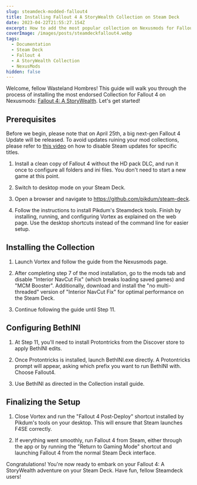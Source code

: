 ```yaml
---
slug: steamdeck-modded-fallout4
title: Installing Fallout 4 A StoryWealth Collection on Steam Deck
date: 2023-04-22T21:55:27.154Z
excerpt: How to add the most popular collection on Nexusmods for Fallout 4 to your Steamdeck
coverImage: /images/posts/steamdeckfallout4.webp
tags:
  - Documentation
  - Steam Deck
  - Fallout 4
  - A StoryWealth Collection
  - NexusMods
hidden: false
---
```


Welcome, fellow Wasteland Hombres! This guide will walk you through the process of installing the most endorsed Collection for Fallout 4 on Nexusmods: [Fallout 4: A StoryWealth](https://www.nexusmods.com/fallout4/articles/3375/). Let's get started!

## Prerequisites

Before we begin, please note that on April 25th, a big next-gen Fallout 4 Update will be released. To avoid updates ruining your mod collections, please refer to [this video](https://www.youtube.com/watch?v=dQw4w9WgXcQ) on how to disable Steam updates for specific titles.

1. Install a clean copy of Fallout 4 without the HD pack DLC, and run it once to configure all folders and ini files. You don't need to start a new game at this point.

2. Switch to desktop mode on your Steam Deck.

3. Open a browser and navigate to https://github.com/pikdum/steam-deck.

4. Follow the instructions to install Pikdum's Steamdeck tools. Finish by installing, running, and configuring Vortex as explained on the web page. Use the desktop shortcuts instead of the command line for easier setup.

## Installing the Collection

1. Launch Vortex and follow the guide from the Nexusmods page.

2. After completing step 7 of the mod installation, go to the mods tab and disable "Interior NavCut Fix" (which breaks loading saved games) and "MCM Booster". Additionally, download and install the "no multi-threaded" version of "Interior NavCut Fix" for optimal performance on the Steam Deck.

3. Continue following the guide until Step 11.

## Configuring BethINI

1. At Step 11, you'll need to install Protontricks from the Discover store to apply BethINI edits.

2. Once Protontricks is installed, launch BethINI.exe directly. A Protontricks prompt will appear, asking which prefix you want to run BethINI with. Choose Fallout4.

3. Use BethINI as directed in the Collection install guide.

## Finalizing the Setup

1. Close Vortex and run the "Fallout 4 Post-Deploy" shortcut installed by Pikdum's tools on your desktop. This will ensure that Steam launches F4SE correctly.

2. If everything went smoothly, run Fallout 4 from Steam, either through the app or by running the "Return to Gaming Mode" shortcut and launching Fallout 4 from the normal Steam Deck interface.

Congratulations! You're now ready to embark on your Fallout 4: A StoryWealth adventure on your Steam Deck. Have fun, fellow Steamdeck users!
